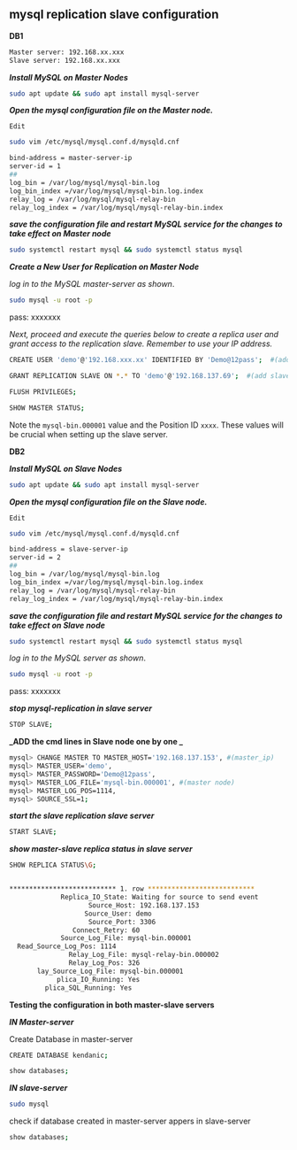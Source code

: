## mysql replication slave configuration

**DB1**

```bash
Master server: 192.168.xx.xxx
Slave server: 192.168.xx.xxx
```

**_Install MySQL on Master Nodes_**

```bash
sudo apt update && sudo apt install mysql-server
```

**_Open the mysql configuration file on the Master node._**

`Edit`

```bash
sudo vim /etc/mysql/mysql.conf.d/mysqld.cnf
```

```bash
bind-address = master-server-ip
server-id = 1
##
log_bin = /var/log/mysql/mysql-bin.log
log_bin_index =/var/log/mysql/mysql-bin.log.index
relay_log = /var/log/mysql/mysql-relay-bin
relay_log_index = /var/log/mysql/mysql-relay-bin.index
```

**_save the configuration file and restart MySQL service for the changes to take effect on Master node_**

```bash
sudo systemctl restart mysql && sudo systemctl status mysql
```

**_Create a New User for Replication on Master Node_**

_log in to the MySQL master-server as shown_.

```bash
sudo mysql -u root -p
```

pass: xxxxxxx

_Next, proceed and execute the queries below to create a replica user and grant access to the replication slave. Remember to use your IP address._

```bash
CREATE USER 'demo'@'192.168.xxx.xx' IDENTIFIED BY 'Demo@12pass';  #(add slave ip_address here in remote-users)
```

```bash
GRANT REPLICATION SLAVE ON *.* TO 'demo'@'192.168.137.69';  #(add slave ip_address here in remote-users)
```

```bash
FLUSH PRIVILEGES;
```

```bash
SHOW MASTER STATUS;
```

Note the `mysql-bin.000001` value and the Position ID `xxxx`. These values will be crucial when setting up the slave server.

**DB2**

**_Install MySQL on Slave Nodes_**

```bash
sudo apt update && sudo apt install mysql-server
```

**_Open the mysql configuration file on the Slave node._**

`Edit`

```bash
sudo vim /etc/mysql/mysql.conf.d/mysqld.cnf
```

```bash
bind-address = slave-server-ip
server-id = 2
##
log_bin = /var/log/mysql/mysql-bin.log
log_bin_index =/var/log/mysql/mysql-bin.log.index
relay_log = /var/log/mysql/mysql-relay-bin
relay_log_index = /var/log/mysql/mysql-relay-bin.index
```

**_save the configuration file and restart MySQL service for the changes to take effect on Slave node_**

```bash
sudo systemctl restart mysql && sudo systemctl status mysql
```

_log in to the MySQL server as shown_.

```bash
sudo mysql -u root -p
```

pass: xxxxxxx

**_stop mysql-replication in slave server_**

```bash
STOP SLAVE;
```

**_ADD the cmd lines in Slave node one by one _**

```bash
mysql> CHANGE MASTER TO MASTER_HOST='192.168.137.153', #(master_ip)
mysql> MASTER_USER='demo',
mysql> MASTER_PASSWORD='Demo@12pass',
mysql> MASTER_LOG_FILE='mysql-bin.000001', #(master node)
mysql> MASTER_LOG_POS=1114,
mysql> SOURCE_SSL=1;
```

**_start the slave replication slave server_**

```bash
START SLAVE;
```

**_show master-slave replica status in slave server_**

```bash
SHOW REPLICA STATUS\G;
```

```bash

*************************** 1. row ***************************
             Replica_IO_State: Waiting for source to send event
                    Source_Host: 192.168.137.153
                   Source_User: demo
                    Source_Port: 3306
                Connect_Retry: 60
             Source_Log_File: mysql-bin.000001
  Read_Source_Log_Pos: 1114
               Relay_Log_File: mysql-relay-bin.000002
               Relay_Log_Pos: 326
       lay_Source_Log_File: mysql-bin.000001
            plica_IO_Running: Yes
         plica_SQL_Running: Yes

```

**Testing the configuration in both master-slave servers**

**_IN Master-server_**

Create Database in master-server

```bash
CREATE DATABASE kendanic;
```

```bash
show databases;
```

**_IN slave-server_**

```bash
sudo mysql
```

check if database created in master-server appers in slave-server

```bash
show databases;
```

